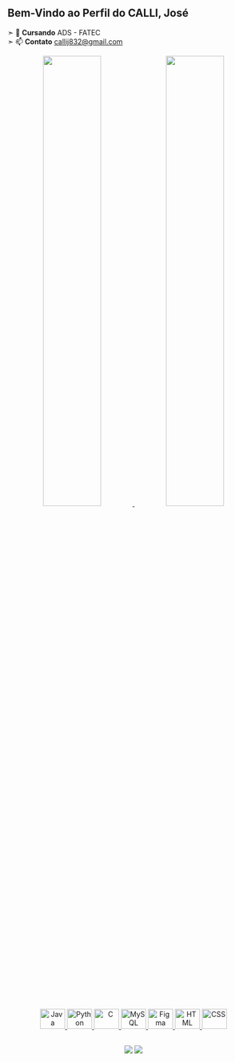 ## Bem-Vindo ao Perfil do CALLI, José

➣ 🏫 **Cursando** ADS - FATEC <br>
➣ 📫 **Contato** callij832@gmail.com


<div align="center">
  <a href="https://github.com/Calli832">
  <img width="48%" src="https://github-readme-stats.vercel.app/api?username=Calli832&show_icons=true&include_all_commits=true&count_private=true&theme=midnight-purple"/>
  <img width="48%" src="https://github-readme-stats.vercel.app/api/top-langs/?username=Calli832&layout=compact&theme=midnight-purple"/>
</div>
  
  ##
  
<div align="center">
  <img alt="Java" height="40" width="50" src="https://cdn.jsdelivr.net/gh/devicons/devicon/icons/java/java-original.svg"/>
  <img alt="Python" height="40" width="50" src="https://cdn.jsdelivr.net/gh/devicons/devicon/icons/python/python-original.svg"/>
  <img alt="C" height="40" width="50" src="https://cdn.jsdelivr.net/gh/devicons/devicon/icons/c/c-original.svg"/>
  <img alt="MySQL" height="40" width="50" src= "https://cdn.jsdelivr.net/gh/devicons/devicon/icons/mysql/mysql-original.svg"/>
  <img alt="Figma" height="40" width="50" src="https://cdn.jsdelivr.net/gh/devicons/devicon/icons/figma/figma-original.svg"/>
  <img alt="HTML" height="40" width="50" src="https://cdn.jsdelivr.net/gh/devicons/devicon/icons/html5/html5-original.svg"/>
  <img alt="CSS" height="40" width="50" src="https://cdn.jsdelivr.net/gh/devicons/devicon/icons/css3/css3-original.svg"/>
</div>
  
  ##
  
<div align="center">  
  <a alt="Linkedin" href = "https://www.linkedin.com/in/josé-calli-18abb019a/"> <img src="https://img.shields.io/badge/LinkedIn-0077B5?style=for-the-badge&logo=linkedin&logoColor=white" target="_blank"></a>
  <a alt="Instagram" href = "https://www.instagram.com/callijose/"> <img src="https://img.shields.io/badge/Instagram-E4405F?style=for-the-badge&logo=instagram&logoColor=white" target="_blank"></a>
</div>
